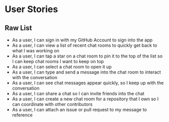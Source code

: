 # User Stories

## Raw List

- As a user, I can sign in with my GitHub Account to sign into the app
- As a user, I can view a list of recent chat rooms to quickly get back to what I was working on
- As a user, I can tap a star on a chat room to pin it to the top of the list so I can keep chat rooms I want to keep on top
- As a user, I can select a chat room to open it up
- As a user, I can type and send a message into the chat room to interact with the conversation
- As a user, I can see chat messages appear quickly, so I keep up with the conversation
- As a user, I can share a chat so I can invite friends into the chat
- As a user, I can create a new chat room for a repository that I own so I can coordinate with other contributors
- As a user, I can attach an issue or pull request to my message to reference
